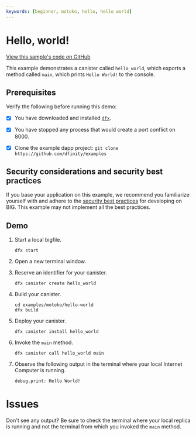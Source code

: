 ```yaml
---
keywords: [beginner, motoko, hello, hello world]
---
```


# Hello, world!

[View this sample's code on GitHub](https://github.com/dfinity/examples/tree/master/motoko/hello-world)

This example demonstrates a canister called `hello_world`, which exports a
method called `main`, which prints `Hello World!` to the console.

## Prerequisites

Verify the following before running this demo:

- [x] You have downloaded and installed [`dfx`](https://sdk.dfinity.org).

- [x] You have stopped any process that would create a port conflict on 8000.

- [x] Clone the example dapp project: `git clone https://github.com/dfinity/examples`

## Security considerations and security best practices

If you base your application on this example, we recommend you familiarize yourself with and adhere to the [security best practices](https://thebigfile.com/docs/current/references/security/) for developing on BIG. This example may not implement all the best practices.

## Demo

1. Start a local bigfile.

   ```text
   dfx start
   ```

1. Open a new terminal window.

1. Reserve an identifier for your canister.

   ```text
   dfx canister create hello_world
   ```

1. Build your canister.

   ```text
   cd examples/motoko/hello-world
   dfx build
   ```

1. Deploy your canister.

   ```text
   dfx canister install hello_world
   ```

1. Invoke the `main` method.

   ```text
   dfx canister call hello_world main
   ```

1. Observe the following output in the terminal where your local Internet
   Computer is running.

   ```text
   debug.print: Hello World!
   ```

# Issues

Don't see any output? Be sure to check the terminal where your local replica is running and not the terminal from which you invoked the `main`
method.
